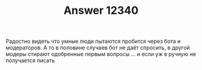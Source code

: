 ﻿---
title: "Answer 12340"
se.owner.user_id: 409986
se.owner.display_name: "user409986"
se.owner.link: "https://ru.meta.stackoverflow.com/users/409986/user409986"
se.answer_id: 12340
se.question_id: 12327
se.post_type: answer
se.is_accepted: False
---
<p>Радостно видеть что умные люди пытаются пробится через бота и модераторов. А то в половине случаев бот не даёт спросить, в другой модеры стирают одобренные первым вопросы ... и если уж в ручную не получается писать</p>
